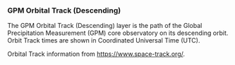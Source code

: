 ### GPM Orbital Track (Descending)
The GPM Orbital Track (Descending) layer is the path of the Global Precipitation Measurement (GPM) core observatory on its descending orbit. Orbit Track times are shown in Coordinated Universal Time (UTC).

Orbital Track information from <https://www.space-track.org/>.

